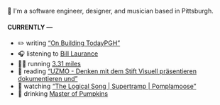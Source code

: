 👋 I'm a software engineer, designer, and musician based in Pittsburgh.

#### CURRENTLY —

* ✏️ writing [“On Building TodayPGH”](https://amoscato.com/journal/on-building-todaypgh/)
* 🎧 listening to [Bill Laurance](https://www.last.fm/music/Bill+Laurance/_/Money+in+the+Desert+-+Live)
* 🏃‍♂️ running [3.31 miles](https://www.strava.com/activities/4219540111)
* 📘 reading [“UZMO - Denken mit dem Stift Visuell präsentieren dokumentieren und”](https://www.goodreads.com/book/show/22713395-uzmo---denken-mit-dem-stift-visuell-pr-sentieren-dokumentieren-und)
* 🍿 watching [“The Logical Song | Supertramp | Pomplamoose”](https://youtu.be/U8TYyG6QPQE)
* 🍺 drinking [Master of Pumpkins](https://untappd.com/user/namoscato/checkin/954066263)
